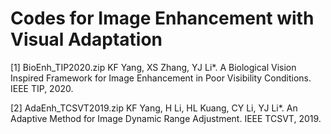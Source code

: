 # Codes for Image Enhancement with Visual Adaptation

[1] BioEnh_TIP2020.zip 
KF Yang, XS Zhang, YJ Li*. A Biological Vision Inspired Framework for Image Enhancement in Poor Visibility Conditions. IEEE TIP, 2020.

[2] AdaEnh_TCSVT2019.zip 
KF Yang, H Li, HL Kuang, CY Li, YJ Li*. An Adaptive Method for Image Dynamic Range Adjustment. IEEE TCSVT, 2019.
